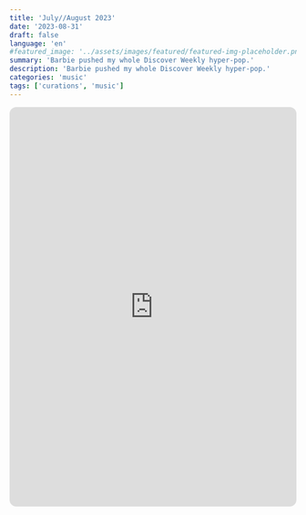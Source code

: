 ```yaml
---
title: 'July//August 2023'
date: '2023-08-31'
draft: false
language: 'en'
#featured_image: '../assets/images/featured/featured-img-placeholder.png'
summary: 'Barbie pushed my whole Discover Weekly hyper-pop.'
description: 'Barbie pushed my whole Discover Weekly hyper-pop.'
categories: 'music'
tags: ['curations', 'music']
---
```

<!-- @format -->
<iframe
    style="border-radius:12px"
    src="https://open.spotify.com/embed/playlist/4u29XUoluLw14tLC1P4WmG?utm_source=generator"
    width="100%"
    height="700"
    frameBorder="0"
    allowfullscreen=""
    allow="
        autoplay;
        clipboard-write;
        encrypted-media;
        fullscreen;
        picture-in-picture
    "
    loading="lazy"
></iframe>
